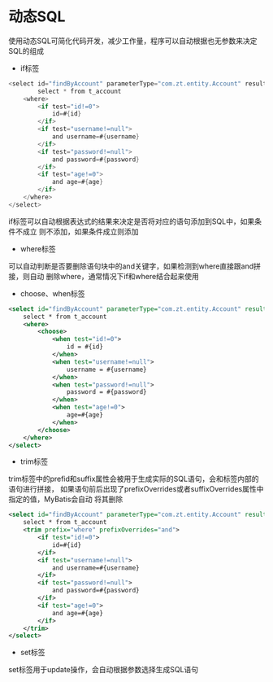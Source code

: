 # 动态SQL

使用动态SQL可简化代码开发，减少工作量，程序可以自动根据也无参数来决定SQL的组成

- if标签

```java
<select id="findByAccount" parameterType="com.zt.entity.Account" resultType="com.zt.entity.Account">
        select * from t_account
    <where>
        <if test="id!=0">
            id=#{id}
        </if>
        <if test="username!=null">
            and username=#{username}
        </if>
        <if test="password!=null">
            and password=#{password}
        </if>
        <if test="age!=0">
            and age=#{age}
        </if>
    </where>
</select>
```

if标签可以自动根据表达式的结果来决定是否将对应的语句添加到SQL中，如果条件不成立
则不添加，如果条件成立则添加

- where标签

可以自动判断是否要删除语句块中的and关键字，如果检测到where直接跟and拼接，则自动
删除where，通常情况下if和where结合起来使用

- choose、when标签

```xml
<select id="findByAccount" parameterType="com.zt.entity.Account" resultType="com.zt.entity.Account">
    select * from t_account
    <where>
        <choose>
            <when test="id!=0">
                id = #{id}
            </when>
            <when test="username!=null">
                username = #{username}
            </when>
            <when test="password!=null">
                password = #{password}
            </when>
            <when test="age!=0">
                age=#{age}
            </when>
        </choose>
    </where>
</select>
```

- trim标签

trim标签中的prefid和suffix属性会被用于生成实际的SQL语句，会和标签内部的语句进行拼接，
如果语句前后出现了prefixOverrides或者suffixOverrides属性中指定的值，MyBatis会自动
将其删除

```xml
<select id="findByAccount" parameterType="com.zt.entity.Account" resultType="com.zt.entity.Account">
    select * from t_account
    <trim prefix="where" prefixOverrides="and">
        <if test="id!=0">
            id=#{id}
        </if>
        <if test="username!=null">
            and username=#{username}
        </if>
        <if test="password!=null">
            and password=#{password}
        </if>
        <if test="age!=0">
            and age=#{age}
        </if>
    </trim>
</select>
```

- set标签

set标签用于update操作，会自动根据参数选择生成SQL语句